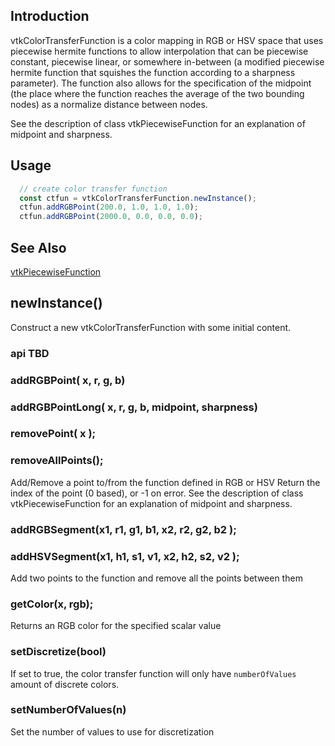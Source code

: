 ## Introduction

vtkColorTransferFunction is a color mapping in RGB or HSV space that
uses piecewise hermite functions to allow interpolation that can be
piecewise constant, piecewise linear, or somewhere in-between
(a modified piecewise hermite function that squishes the function
according to a sharpness parameter). The function also allows for
the specification of the midpoint (the place where the function
reaches the average of the two bounding nodes) as a normalize distance
between nodes.

See the description of class vtkPiecewiseFunction for an explanation of
midpoint and sharpness.

## Usage

```js
  // create color transfer function
  const ctfun = vtkColorTransferFunction.newInstance();
  ctfun.addRGBPoint(200.0, 1.0, 1.0, 1.0);
  ctfun.addRGBPoint(2000.0, 0.0, 0.0, 0.0);
```

## See Also

[vtkPiecewiseFunction](./Common_DataModel_PiecewiseFunction.html)

## newInstance()

Construct a new vtkColorTransferFunction with some initial content.

### api TBD


### addRGBPoint( x, r, g, b)
### addRGBPointLong( x, r, g, b, midpoint, sharpness)
### removePoint( x );
### removeAllPoints();

Add/Remove a point to/from the function defined in RGB or HSV
Return the index of the point (0 based), or -1 on error.
See the description of class vtkPiecewiseFunction for an explanation of
midpoint and sharpness.

### addRGBSegment(x1, r1, g1, b1, x2, r2, g2, b2 );
### addHSVSegment(x1, h1, s1, v1, x2, h2, s2, v2 );

Add two points to the function and remove all the points between them

### getColor(x, rgb);

Returns an RGB color for the specified scalar value

### setDiscretize(bool)

If set to true, the color transfer function will only have `numberOfValues` amount of discrete colors.

### setNumberOfValues(n)

Set the number of values to use for discretization
